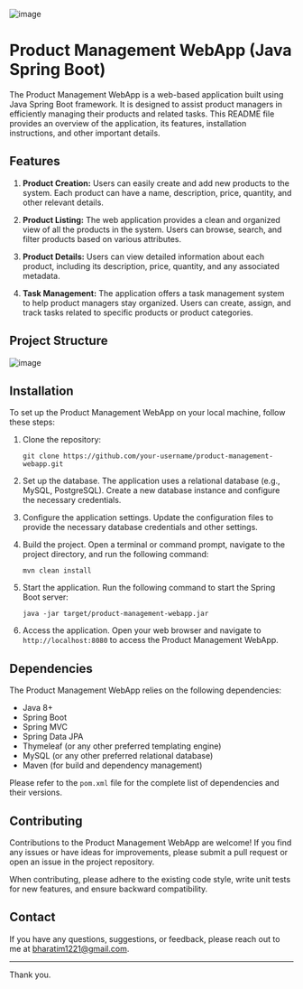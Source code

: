 ![image](https://github.com/MayankBharati/ProductManagementWeb/assets/75744167/234f9a12-b9a1-4c34-8f99-5c4dd7785506)
# Product Management WebApp (Java Spring Boot)

The Product Management WebApp is a web-based application built using Java Spring Boot framework. It is designed to assist product managers in efficiently managing their products and related tasks. This README file provides an overview of the application, its features, installation instructions, and other important details.

## Features

1. **Product Creation:** Users can easily create and add new products to the system. Each product can have a name, description, price, quantity, and other relevant details.

2. **Product Listing:** The web application provides a clean and organized view of all the products in the system. Users can browse, search, and filter products based on various attributes.

3. **Product Details:** Users can view detailed information about each product, including its description, price, quantity, and any associated metadata.

4. **Task Management:** The application offers a task management system to help product managers stay organized. Users can create, assign, and track tasks related to specific products or product categories.

## Project Structure
![image](https://github.com/MayankBharati/ProductManagementWeb/assets/75744167/3fa996e8-cb37-4ece-bafe-5cf150db2ac9)


## Installation

To set up the Product Management WebApp on your local machine, follow these steps:

1. Clone the repository:

   ```
   git clone https://github.com/your-username/product-management-webapp.git
   ```

2. Set up the database. The application uses a relational database (e.g., MySQL, PostgreSQL). Create a new database instance and configure the necessary credentials.

3. Configure the application settings. Update the configuration files to provide the necessary database credentials and other settings.

4. Build the project. Open a terminal or command prompt, navigate to the project directory, and run the following command:

   ```
   mvn clean install
   ```

5. Start the application. Run the following command to start the Spring Boot server:

   ```
   java -jar target/product-management-webapp.jar
   ```

6. Access the application. Open your web browser and navigate to `http://localhost:8080` to access the Product Management WebApp.

## Dependencies

The Product Management WebApp relies on the following dependencies:

- Java 8+
- Spring Boot
- Spring MVC
- Spring Data JPA
- Thymeleaf (or any other preferred templating engine)
- MySQL (or any other preferred relational database)
- Maven (for build and dependency management)

Please refer to the `pom.xml` file for the complete list of dependencies and their versions.

## Contributing

Contributions to the Product Management WebApp are welcome! If you find any issues or have ideas for improvements, please submit a pull request or open an issue in the project repository.

When contributing, please adhere to the existing code style, write unit tests for new features, and ensure backward compatibility.

## Contact

If you have any questions, suggestions, or feedback, please reach out to me at [bharatim1221@gmail.com](mailto:bharatim1221@gmail.com).

---

Thank you.
